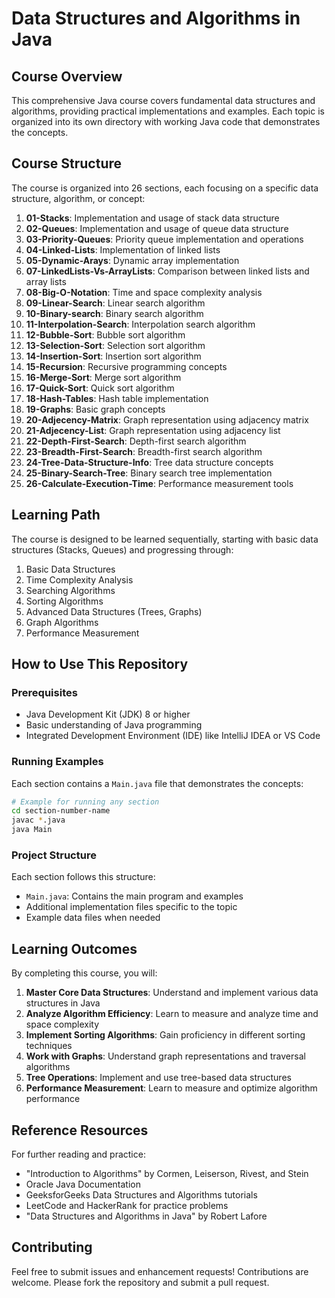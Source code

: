 # Data Structures and Algorithms in Java

## Course Overview

This comprehensive Java course covers fundamental data structures and algorithms, providing practical implementations and examples. Each topic is organized into its own directory with working Java code that demonstrates the concepts.

## Course Structure

The course is organized into 26 sections, each focusing on a specific data structure, algorithm, or concept:

1. **01-Stacks**: Implementation and usage of stack data structure
2. **02-Queues**: Implementation and usage of queue data structure
3. **03-Priority-Queues**: Priority queue implementation and operations
4. **04-Linked-Lists**: Implementation of linked lists
5. **05-Dynamic-Arays**: Dynamic array implementation
6. **07-LinkedLists-Vs-ArrayLists**: Comparison between linked lists and array lists
7. **08-Big-O-Notation**: Time and space complexity analysis
8. **09-Linear-Search**: Linear search algorithm
9. **10-Binary-search**: Binary search algorithm
10. **11-Interpolation-Search**: Interpolation search algorithm
11. **12-Bubble-Sort**: Bubble sort algorithm
12. **13-Selection-Sort**: Selection sort algorithm
13. **14-Insertion-Sort**: Insertion sort algorithm
14. **15-Recursion**: Recursive programming concepts
15. **16-Merge-Sort**: Merge sort algorithm
16. **17-Quick-Sort**: Quick sort algorithm
17. **18-Hash-Tables**: Hash table implementation
18. **19-Graphs**: Basic graph concepts
19. **20-Adjecency-Matrix**: Graph representation using adjacency matrix
20. **21-Adjecency-List**: Graph representation using adjacency list
21. **22-Depth-First-Search**: Depth-first search algorithm
22. **23-Breadth-First-Search**: Breadth-first search algorithm
23. **24-Tree-Data-Structure-Info**: Tree data structure concepts
24. **25-Binary-Search-Tree**: Binary search tree implementation
25. **26-Calculate-Execution-Time**: Performance measurement tools

## Learning Path

The course is designed to be learned sequentially, starting with basic data structures (Stacks, Queues) and progressing through:

1. Basic Data Structures
2. Time Complexity Analysis
3. Searching Algorithms
4. Sorting Algorithms
5. Advanced Data Structures (Trees, Graphs)
6. Graph Algorithms
7. Performance Measurement

## How to Use This Repository

### Prerequisites

- Java Development Kit (JDK) 8 or higher
- Basic understanding of Java programming
- Integrated Development Environment (IDE) like IntelliJ IDEA or VS Code

### Running Examples

Each section contains a `Main.java` file that demonstrates the concepts:

```bash
# Example for running any section
cd section-number-name
javac *.java
java Main
```

### Project Structure

Each section follows this structure:

- `Main.java`: Contains the main program and examples
- Additional implementation files specific to the topic
- Example data files when needed

## Learning Outcomes

By completing this course, you will:

1. **Master Core Data Structures**: Understand and implement various data structures in Java
2. **Analyze Algorithm Efficiency**: Learn to measure and analyze time and space complexity
3. **Implement Sorting Algorithms**: Gain proficiency in different sorting techniques
4. **Work with Graphs**: Understand graph representations and traversal algorithms
5. **Tree Operations**: Implement and use tree-based data structures
6. **Performance Measurement**: Learn to measure and optimize algorithm performance

## Reference Resources

For further reading and practice:

- "Introduction to Algorithms" by Cormen, Leiserson, Rivest, and Stein
- Oracle Java Documentation
- GeeksforGeeks Data Structures and Algorithms tutorials
- LeetCode and HackerRank for practice problems
- "Data Structures and Algorithms in Java" by Robert Lafore

## Contributing

Feel free to submit issues and enhancement requests! Contributions are welcome. Please fork the repository and submit a pull request.
